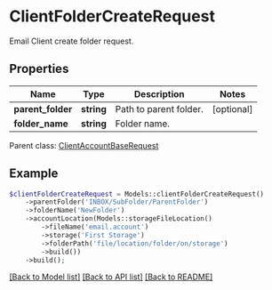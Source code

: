 # ClientFolderCreateRequest

Email Client create folder request.

## Properties
Name | Type | Description | Notes
---- | ---- | ----------- | -----
**parent_folder** | **string** | Path to parent folder. | [optional] 
**folder_name** | **string** | Folder name. | 

 Parent class: [ClientAccountBaseRequest](ClientAccountBaseRequest.md)


## Example
```php
$clientFolderCreateRequest = Models::clientFolderCreateRequest()
    ->parentFolder('INBOX/SubFolder/ParentFolder')
    ->folderName('NewFolder')
    ->accountLocation(Models::storageFileLocation()
        ->fileName('email.account')
        ->storage('First Storage')
        ->folderPath('file/location/folder/on/storage')
        ->build())
    ->build();
```


[[Back to Model list]](README.md#documentation-for-models) [[Back to API list]](README.md#documentation-for-api-endpoints) [[Back to README]](README.md)

